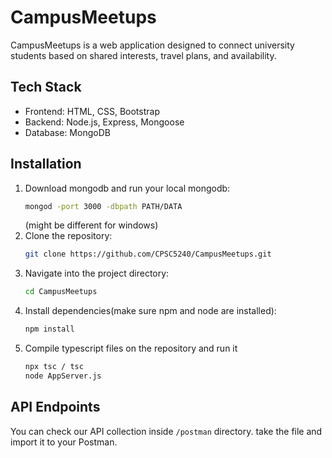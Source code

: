 # CampusMeetups
CampusMeetups is a web application designed to connect university students based on shared interests, travel plans, and availability.

## Tech Stack

- Frontend: HTML, CSS, Bootstrap
- Backend: Node.js, Express, Mongoose
- Database: MongoDB

## Installation

1. Download mongodb and run your local mongodb:
    ```bash
    mongod -port 3000 -dbpath PATH/DATA
    ```
    (might be different for windows)
2.  Clone the repository:
    ```bash
    git clone https://github.com/CPSC5240/CampusMeetups.git
    ```
3. Navigate into the project directory:
    ```bash
    cd CampusMeetups
    ```
4. Install dependencies(make sure npm and node are installed):
    ```bash
    npm install
    ```
5. Compile typescript files on the repository and run it
    ```bash
    npx tsc / tsc
    node AppServer.js
    ```

## API Endpoints
You can check our API collection inside `/postman` directory.
take the file and import it to your Postman.
